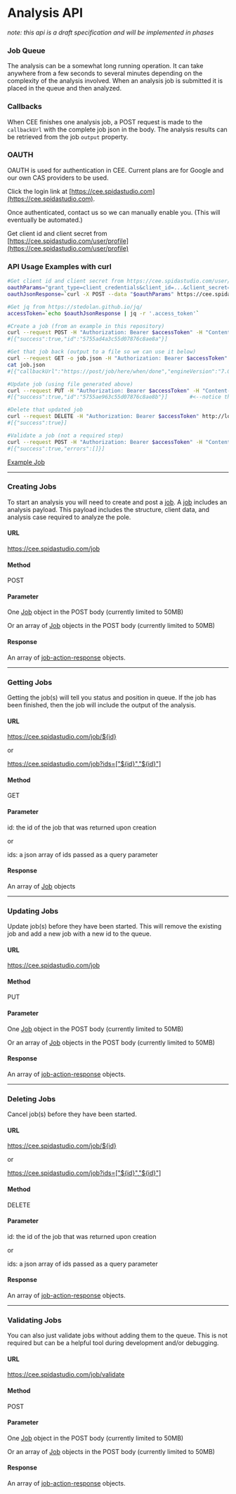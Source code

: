 # Analysis API 

_note: this api is a draft specification and will be implemented in phases_

### Job Queue

The analysis can be a somewhat long running operation.  It can take anywhere from a few seconds to several minutes depending on the complexity of the analysis involved.  When an analysis job is submitted it is placed in the queue and then analyzed.

### Callbacks

When CEE finishes one analysis job, a POST request is made to the `callbackUrl` with the complete job json in the body.  The analysis results can be retrieved from the job `output` property.

### OAUTH

OAUTH is used for authentication in CEE.  Current plans are for Google and our own CAS providers to be used. 

Click the login link at [https://cee.spidastudio.com](https://cee.spidastudio.com). 

Once authenticated, contact us so we can manually enable you.  (This will eventually be automated.)

Get client id and client secret from [https://cee.spidastudio.com/user/profile](https://cee.spidastudio.com/user/profile)

### API Usage Examples with curl

```bash
#Get client id and client secret from https://cee.spidastudio.com/user/profile
oauthParams="grant_type=client_credentials&client_id=...&client_secret=..."                              
oauthJsonResponse=`curl -X POST --data "$oauthParams" https://cee.spidastudio.com/oauth/token`

#Get jq from https://stedolan.github.io/jq/
accessToken=`echo $oauthJsonResponse | jq -r '.access_token'`                                            

#Create a job (from an example in this repository)
curl --request POST -H "Authorization: Bearer $accessToken" -H "Content-Type: application/json" --data @schema/resources/examples/spidacalc/cee/job.json http://localhost:8080/job
#[{"success":true,"id":"5755ad4a3c55d07876c8ae8a"}]

#Get that job back (output to a file so we can use it below)
curl --request GET -o job.json -H "Authorization: Bearer $accessToken" http://localhost:8080/job/5755ad4a3c55d07876c8ae8a                      
cat job.json                                                                                                                                   
#[{"callbackUrl":"https://post/job/here/when/done","engineVersion":"7.0.0.0-SNAPSHOT","payload":{...

#Update job (using file generated above)
curl --request PUT -H "Authorization: Bearer $accessToken" -H "Content-Type: application/json" --data @job.json http://localhost:8080/job      
#[{"success":true,"id":"5755ae963c55d07876c8ae8b"}]       #<--notice the new id because we remove the old job first, then add the updated one

#Delete that updated job
curl --request DELETE -H "Authorization: Bearer $accessToken" http://localhost:8080/job/5755ae963c55d07876c8ae8b
#[{"success":true}]

#Validate a job (not a required step)
curl --request POST -H "Authorization: Bearer $accessToken" -H "Content-Type: application/json" --data @schema/resources/examples/spidacalc/cee/job.json http://localhost:8080/job/validate
#[{"success":true,"errors":[]}]

```

[Example Job](../../resources/examples/spidacalc/cee/job.json)

----------------------------------------------------------------------------------------------------------------------------------------------------------------


### Creating Jobs

To start an analysis you will need to create and post a [job](../../resources/schema/spidacalc/cee/job.schema).  A [job](../../resources/schema/spidacalc/cee/job.schema) includes an analysis payload.  This payload includes the structure, client data, and analysis case required to analyze the pole.

#### URL

https://cee.spidastudio.com/job

#### Method

POST

#### Parameter

One [Job](../../resources/schema/spidacalc/cee/job.schema) object in the POST body (currently limited to 50MB)

Or an array of [Job](../../resources/schema/spidacalc/cee/job.schema) objects in the POST body (currently limited to 50MB)

#### Response

An array of [job-action-response](../../resources/schema/spidacalc/cee/job-action-response.schema) objects.


----------------------------------------------------------------------------------------------------------------------------------------------------------------


### Getting Jobs

Getting the job(s) will tell you status and position in queue.  If the job has been finished, then the job will include the output of the analysis.

#### URL

https://cee.spidastudio.com/job/${id}

or 

https://cee.spidastudio.com/job?ids=["${id}","${id}"]

#### Method

GET

#### Parameter

id: the id of the job that was returned upon creation

or 

ids: a json array of ids passed as a query parameter

#### Response

An array of [Job](../../resources/schema/spidacalc/cee/job.schema) objects


----------------------------------------------------------------------------------------------------------------------------------------------------------------


### Updating Jobs

Update job(s) before they have been started.  This will remove the existing job and add a new job with a new id to the queue.

#### URL

https://cee.spidastudio.com/job

#### Method

PUT

#### Parameter

One [Job](../../resources/schema/spidacalc/cee/job.schema) object in the POST body (currently limited to 50MB)

Or an array of [Job](../../resources/schema/spidacalc/cee/job.schema) objects in the POST body (currently limited to 50MB)

#### Response

An array of [job-action-response](../../resources/schema/spidacalc/cee/job-action-response.schema) objects.


----------------------------------------------------------------------------------------------------------------------------------------------------------------


### Deleting Jobs

Cancel job(s) before they have been started.

#### URL

https://cee.spidastudio.com/job/${id}

or 

https://cee.spidastudio.com/job?ids=["${id}","${id}"]

#### Method

DELETE

#### Parameter

id: the id of the job that was returned upon creation

or 

ids: a json array of ids passed as a query parameter

#### Response

An array of [job-action-response](../../resources/schema/spidacalc/cee/job-action-response.schema) objects.


----------------------------------------------------------------------------------------------------------------------------------------------------------------


### Validating Jobs

You can also just validate jobs without adding them to the queue.  This is not required but can be a helpful tool during development and/or debugging.

#### URL

https://cee.spidastudio.com/job/validate

#### Method

POST

#### Parameter

One [Job](../../resources/schema/spidacalc/cee/job.schema) object in the POST body (currently limited to 50MB)

Or an array of [Job](../../resources/schema/spidacalc/cee/job.schema) objects in the POST body (currently limited to 50MB)

#### Response

An array of [job-action-response](../../resources/schema/spidacalc/cee/job-action-response.schema) objects.


